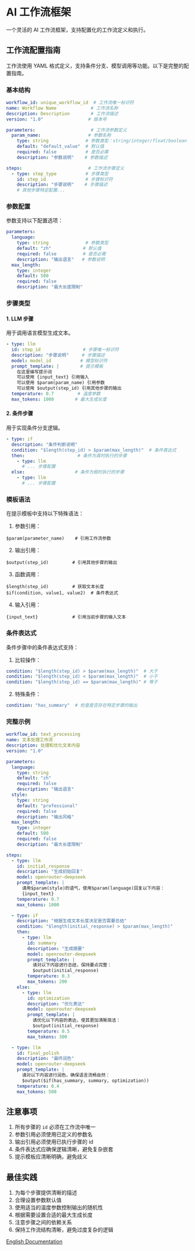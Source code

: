 # AI 工作流框架

一个灵活的 AI 工作流框架，支持配置化的工作流定义和执行。

## 工作流配置指南

工作流使用 YAML 格式定义，支持条件分支、模型调用等功能。以下是完整的配置指南。

### 基本结构

```yaml
workflow_id: unique_workflow_id  # 工作流唯一标识符
name: Workflow Name             # 工作流名称
description: Description        # 工作流描述
version: "1.0"                 # 版本号

parameters:                     # 工作流参数定义
  param_name:                  # 参数名称
    type: string              # 参数类型：string/integer/float/boolean
    default: "default_value"  # 默认值
    required: false           # 是否必需
    description: "参数说明"    # 参数描述

steps:                         # 工作流步骤定义
  - type: step_type           # 步骤类型
    id: step_id               # 步骤标识符
    description: "步骤说明"    # 步骤描述
    # 其他步骤特定配置...
```

### 参数配置

参数支持以下配置选项：

```yaml
parameters:
  language:
    type: string              # 参数类型
    default: "zh"            # 默认值
    required: false          # 是否必需
    description: "输出语言"   # 参数说明
  max_length:
    type: integer
    default: 500
    required: false
    description: "最大长度限制"
```

### 步骤类型

#### 1. LLM 步骤

用于调用语言模型生成文本。

```yaml
- type: llm
  id: step_id                # 步骤唯一标识符
  description: "步骤说明"     # 步骤描述
  model: model_id           # 模型标识符
  prompt_template: |        # 提示模板
    在这里编写提示词
    可以使用 {input_text} 引用输入
    可以使用 $param(param_name) 引用参数
    可以使用 $output(step_id) 引用其他步骤的输出
  temperature: 0.7         # 温度参数
  max_tokens: 1000        # 最大生成长度
```

#### 2. 条件步骤

用于实现条件分支逻辑。

```yaml
- type: if
  description: "条件判断说明"
  condition: "$length(step_id) > $param(max_length)"  # 条件表达式
  then:                    # 条件为真时执行的步骤
    - type: llm
      # ... 步骤配置
  else:                   # 条件为假时执行的步骤
    - type: llm
      # ... 步骤配置
```

### 模板语法

在提示模板中支持以下特殊语法：

1. 参数引用：
```
$param(parameter_name)    # 引用工作流参数
```

2. 输出引用：
```
$output(step_id)         # 引用其他步骤的输出
```

3. 函数调用：
```
$length(step_id)         # 获取文本长度
$if(condition, value1, value2)  # 条件表达式
```

4. 输入引用：
```
{input_text}             # 引用当前步骤的输入文本
```

### 条件表达式

条件步骤中的条件表达式支持：

1. 比较操作：
```yaml
condition: "$length(step_id) > $param(max_length)"  # 大于
condition: "$length(step_id) < $param(max_length)"  # 小于
condition: "$length(step_id) == $param(max_length)" # 等于
```

2. 特殊条件：
```yaml
condition: "has_summary"  # 检查是否存在特定步骤的输出
```

### 完整示例

```yaml
workflow_id: text_processing
name: 文本处理工作流
description: 处理和优化文本内容
version: "1.0"

parameters:
  language:
    type: string
    default: "zh"
    required: false
    description: "输出语言"
  style:
    type: string
    default: "professional"
    required: false
    description: "输出风格"
  max_length:
    type: integer
    default: 500
    required: false
    description: "最大长度限制"

steps:
  - type: llm
    id: initial_response
    description: "生成初始回复"
    model: openrouter-deepseek
    prompt_template: |
      请用$param(style)的语气，使用$param(language)回复以下内容：
      {input_text}
    temperature: 0.7
    max_tokens: 1000

  - type: if
    description: "根据生成文本长度决定是否需要总结"
    condition: "$length(initial_response) > $param(max_length)"
    then:
      - type: llm
        id: summary
        description: "生成摘要"
        model: openrouter-deepseek
        prompt_template: |
          请对以下内容进行总结，保持要点完整：
          $output(initial_response)
        temperature: 0.3
        max_tokens: 200
    else:
      - type: llm
        id: optimization
        description: "优化表达"
        model: openrouter-deepseek
        prompt_template: |
          请优化以下内容的表达，使其更加清晰简洁：
          $output(initial_response)
        temperature: 0.5
        max_tokens: 300

  - type: llm
    id: final_polish
    description: "最终润色"
    model: openrouter-deepseek
    prompt_template: |
      请对以下内容进行润色，确保语言流畅自然：
      $output($if(has_summary, summary, optimization))
    temperature: 0.4
    max_tokens: 500
```

## 注意事项

1. 所有步骤的 `id` 必须在工作流中唯一
2. 参数引用必须使用已定义的参数名
3. 输出引用必须使用已执行步骤的 id
4. 条件表达式应确保逻辑清晰，避免复杂嵌套
5. 提示模板应清晰明确，避免歧义

## 最佳实践

1. 为每个步骤提供清晰的描述
2. 合理设置参数默认值
3. 使用适当的温度参数控制输出的随机性
4. 根据需要设置合适的最大生成长度
5. 注意步骤之间的依赖关系
6. 保持工作流结构清晰，避免过度复杂的逻辑

[English Documentation](README.md)
